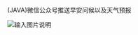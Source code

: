 (JAVA)微信公众号推送早安问候以及天气预报

![输入图片说明](https://foruda.gitee.com/images/1661114032200050862/1.png "1.png")
